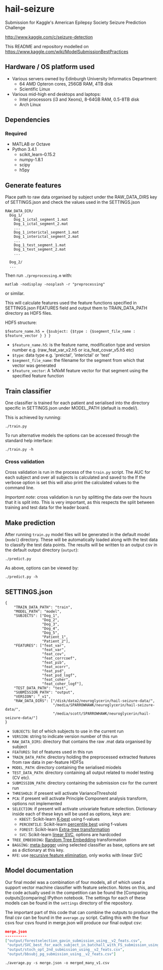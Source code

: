 hail-seizure
============

Submission for Kaggle's American Epilepsy Society Seizure Prediction Challenge

http://www.kaggle.com/c/seizure-detection

This README and repository modelled on https://www.kaggle.com/wiki/ModelSubmissionBestPractices

## Hardware / OS platform used
 * Various servers owned by Edinburgh University Informatics Department: 
      - 64 AMD Opteron cores, 256GB RAM, 4TB disk 
      - Scientific Linux
 * Various mid-high end desktops and laptops:
      - Intel processors (i3 and Xeons), 8-64GB RAM, 0.5-8TB disk
      - Arch Linux

## Dependencies

### Required

 * MATLAB or Octave
 * Python 3.4.1
    - scikit_learn-0.15.2
    - numpy-1.8.1
    - scipy
    - h5py

## Generate features

Place path to raw data organised by subject under the RAW_DATA_DIRS key of SETTINGS.json and check the values used in the SETTINGS.json
```
RAW_DATA_DIR/
  Dog_1/
    Dog_1_ictal_segment_1.mat
    Dog_1_ictal_segment_2.mat
    ...
    Dog_1_interictal_segment_1.mat
    Dog_1_interictal_segment_2.mat
    ...
    Dog_1_test_segment_1.mat
    Dog_1_test_segment_2.mat
    ...

  Dog_2/
  ...
```


Then run `./preprocessing.m` with:
```
matlab -nodisplay -nosplash -r "preprocessing"
```
or similar.

This will calculate features used the feature functions specified in SETTINGS.json FEATURES field and output them to TRAIN_DATA_PATH directory as HDF5 files.

HDF5 structure: 

```
$feature_name.h5 = {$subject: {$type : {$segment_file_name : $feature_vector } } }

```

* `$feature_name.h5`: is the feature name, modification type and version number e.g. (raw_feat_var_v2.h5 or ica_feat_covar_v5.h5 etc)
* `$type`: data type e.g. 'preictal', 'interictal' or 'test'
* `$segment_file_name`: the filename for the segment from which that vector was generated
* `$feature_vector`: A 1xNxM feature vector for that segment using the specified feature function

## Train classifier

One classifier is trained for each patient and serialised into the directory specific in SETTINGS.json under MODEL_PATH (default is model/).

This is achieved by running:
```
./train.py
```

To run alternative models the options can be accessed through the standard
help interface:

```
./train.py -h
```

### Cross validation

Cross validation is run in the process of the `train.py` script.
The AUC for each subject and over all subjects is calculated and saved to the 
If the verbose option is set this will also print the calculated values to the command line.

_Important note_: cross validation is run by splitting the data over the hours that it is split into.
This is very important, as this respects the split between training and test data for the leader board.

## Make prediction

After running `train.py` model files will be generated in the default model 
(`model`) directory. These will be automatically loaded along with the test data
to classify the test data points. The results will be written to an output
csv in the default output directory (`output`):

```
./predict.py
```

As above, options can be viewed by:

```
./predict.py -h
```

## SETTINGS.json

```
{
    "TRAIN_DATA_PATH": "train", 
    "MODEL_PATH": "model", 
    "SUBJECTS": ["Dog_1",
                 "Dog_2",
                 "Dog_3",
                 "Dog_4",
                 "Dog_5",
                 "Patient_1",
                 "Patient_2"],
    "FEATURES": ["feat_var",
                 "feat_var", 
                 "feat_cov", 
                 "feat_corrcoef",
                 "feat_pib", 
                 "feat_xcorr", 
                 "feat_psd", 
                 "feat_psd_logf",
                 "feat_coher",
                 "feat_coher_logf"],
    "TEST_DATA_PATH": "test", 
    "SUBMISSION_PATH": "output",
    "VERSION": "_v1",
    "RAW_DATA_DIRS": ["/disk/data2/neuroglycerin/hail-seizure-data/",
                      "/media/SPARROWHAWK/neuroglycerin/hail-seizure-data/",
                      "/media/scott/SPARROWHAWK/neuroglycerin/hail-seizure-data/"]
}
```

* `SUBJECTS`: list of which subjects to use in the current run
* `VERSION`: string to indicate version number of this run
* `RAW_DATA_DIRS`: directory that contains the raw .mat data organised by subject
* `FEATURES`: list of features used in this run
* `TRAIN_DATA_PATH`: directory holding the preprocessed extracted features from raw data in per-feature HDF5s 
* `MODEL_PATH`: directory containing the serialised miodels
* `TEST_DATA_PATH`: directory containing all output related to model testing (CV etc).
* `SUBMISSION_PATH`: directory containing the submission csv for the current run
* `THRESHOLD`: if present will activate VarianceThreshold
* `PCA`: if present will activate Principle Component analysis transform, options
not implemented
* `SELECTION`: if present will activate univariate feature selection. Dictionary
inside each of these keys will be used as options, keys are:
    * `KBEST`: Scikit-learn [K-best][kbest] using f-values
    * `PERCENTILE`: Scikit-learn [percentile best][percentile] using f-values
    * `FOREST`: Scikit-learn [Extra-tree transformation][extra]
    * `SVC`: Scikit-learn [linear SVC][lsvc], options are hardcoded
* `TREE_EMBEDDING`: [Random Tree Embedding][rfembed] transformation
* `BAGGING`: [meta-bagger][meta] using selected classifier as base, options are 
set as a dictionary at this key.
* `RFE`: use [recursive feature elimination][rfe], only works with linear SVC

[kbest]: http://scikit-learn.org/stable/modules/generated/sklearn.feature_selection.SelectKBest.html
[percentile]: http://scikit-learn.org/stable/modules/generated/sklearn.feature_selection.SelectPercentile.html
[extra]: http://scikit-learn.org/stable/modules/generated/sklearn.ensemble.ExtraTreesClassifier.html
[lsvc]: http://scikit-learn.org/stable/modules/generated/sklearn.svm.LinearSVC.html
[rfembed]: http://scikit-learn.org/stable/modules/generated/sklearn.ensemble.RandomTreesEmbedding.html
[meta]: http://scikit-learn.org/stable/modules/generated/sklearn.ensemble.BaggingClassifier.html
[rfe]: http://scikit-learn.org/stable/auto_examples/plot_rfe_with_cross_validation.html

## Model documentation

Our final model was a combination of four models, all of which used a support 
vector machine classifier with feature selection. Notes on this, and the code
actually used in the competition can be found the [Comparing outputs][comparing]
IPython notebook. The settings for each of these models can be found in the 
`settings` directory of the repository.

The important part of this code that can combine the outputs to produce the
final csv can be found in the `average.py` script. Calling this with the 
four csvs four csvs found in merge.json will produce our final output csv:

```json
merge.json
----------
["output/forestselection_gavin_submission_using__v2_feats.csv",
 "output/SVC_best_for_each_subject_in_batchall_with_FS_submission_using__v3_feats.csv",
 "output/stoch_opt_2nd_submission_using__v2_feats.csv",
 "output/bbsubj_pg_submission_using__v2_feats.csv"]
```

```
./average.py -s merge.json -o merged_many_v1.csv
```



